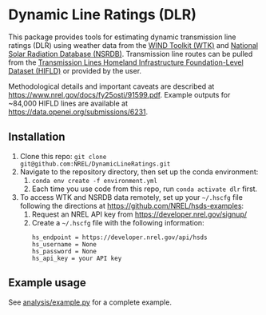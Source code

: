 # Dynamic Line Ratings (DLR)

This package provides tools for estimating dynamic transmission line ratings (DLR) using weather data from the [WIND Toolkit (WTK)](https://www.nrel.gov/grid/wind-toolkit.html) and [National Solar Radiation Database (NSRDB)](https://nsrdb.nrel.gov/). Transmission line routes can be pulled from the [Transmission Lines Homeland Infrastructure Foundation-Level Dataset (HIFLD)](https://hifld-geoplatform.hub.arcgis.com/datasets/geoplatform::transmission-lines) or provided by the user.

Methodological details and important caveats are described at https://www.nrel.gov/docs/fy25osti/91599.pdf. Example outputs for ~84,000 HIFLD lines are available at https://data.openei.org/submissions/6231.

## Installation
1. Clone this repo: `git clone git@github.com:NREL/DynamicLineRatings.git`
2. Navigate to the repository directory, then set up the conda environment:
    1. `conda env create -f environment.yml`
    2. Each time you use code from this repo, run `conda activate dlr` first.
3. To access WTK and NSRDB data remotely, set up your `~/.hscfg` file following the directions at https://github.com/NREL/hsds-examples:
    1. Request an NREL API key from https://developer.nrel.gov/signup/
    2. Create a `~/.hscfg` file with the following information:
        ```
        hs_endpoint = https://developer.nrel.gov/api/hsds
        hs_username = None
        hs_password = None
        hs_api_key = your API key
        ```

## Example usage
See [analysis/example.py](https://github.com/NREL/DynamicLineRatings/blob/main/analysis/example.py) for a complete example.

